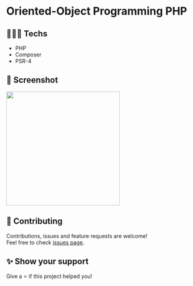 # Oriented-Object Programming PHP

## 👨🏻‍💻 Techs

* PHP
* Composer
* PSR-4

## 📸 Screenshot

<img src="https://user-images.githubusercontent.com/115879524/199822140-626b67b1-fc16-4520-9213-08d8317fa0cc.png" width="300" />

## 🤝 Contributing

Contributions, issues and feature requests are welcome!<br />Feel free to check [issues page](https://github.com/gsttvlima/oop-php/issues).

## ✨ Show your support

Give a ⭐️ if this project helped you!

